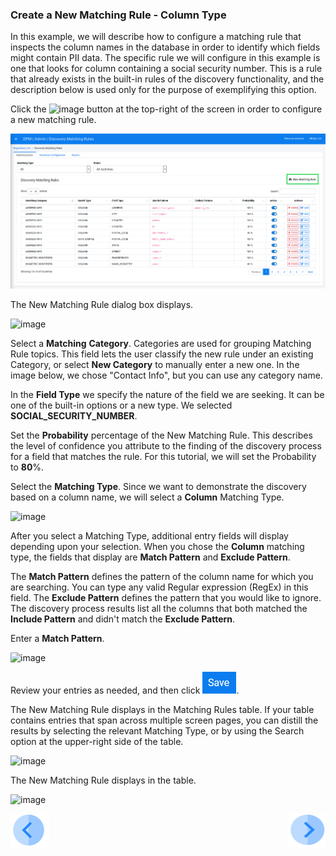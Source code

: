 ### Create a New Matching Rule - Column Type

In this example, we will describe how to configure a matching rule that inspects the column names in the database in order to identify which fields might contain PII data. The specific rule we will configure in this example is one that looks for column containing a social security number. This is a rule that already exists in the built-in rules of the discovery functionality, and the description below is used only for the purpose of exemplifying this option.

Click the ![image](../images/ICON_New_Matching_Rule.png) button at the top-right of the screen in order to configure a new matching rule. 

![image](../images/07_12_Discovery_RulesTab_Callout.png)

The New Matching Rule dialog box displays. 

![image](../images/07_1_Discovery_New_Matching_Rule.png)

Select a **Matching** **Category**. Categories are used for grouping Matching Rule topics. This field lets the user classify the new rule under an existing Category, or select **New Category** to manually enter a new one. In the image below, we chose "Contact Info", but you can use any category name.

In the **Field Type** we specify the nature of the field we are seeking. It can be one of the built-in options or a new type. We selected **SOCIAL_SECURITY_NUMBER**. 

Set the **Probability** percentage of the New Matching Rule. This describes the level of confidence you attribute to the finding of the discovery process for a field that matches the rule. For this tutorial, we will set the Probability to **80**%. 

Select the **Matching Type**. Since we want to demonstrate the discovery based on a column name, we will select a **Column** Matching Type. 

![image](../images/07_2_Discovery_New_Matching_Rule.png)

After you select a Matching Type, additional entry fields will display depending upon your selection. When you chose the **Column** matching type, the fields that display are  **Match Pattern** and **Exclude Pattern**.

The **Match Pattern** defines the pattern of the column name for which you are searching. You can type any valid Regular expression (RegEx) in this field. 
The **Exclude Pattern** defines the pattern that you would like to ignore. The discovery process results list all the columns that both matched the **Include Pattern** and didn't match the **Exclude Pattern**.

Enter a **Match Pattern**.

![image](../images/07_3_Discovery_New_Matching_Rule.png)

Review your entries as needed, and then click ![image](../images/ICON_Save.png).

The New Matching Rule displays in the Matching Rules table. If your table contains entries that span across multiple screen pages, you can distill the results by selecting the relevant Matching Type, or by using the Search option at the upper-right side of the table.

![image](../images/07_4_Discovery_New_Matching_Rule.png)

The New Matching Rule displays in the table.

![image](../images/07_5_Discovery_New_Matching_Rule.png)



[![Previous](../images/Previous.png)]( 03_03_01_Discovery_New_Matching_Rule.md)[<img align="right" width="60" height="54" src="../images/Next.png">](03_03_03_Discovery_New_Matching_Rule_Data.md)
